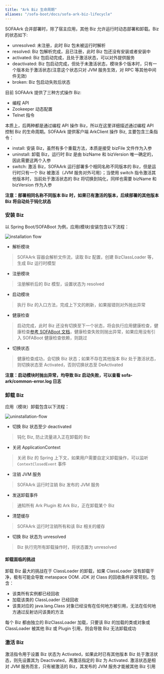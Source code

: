 ```yaml
---
title: "Ark Biz 生命周期"
aliases: "/sofa-boot/docs/sofa-ark-biz-lifecycle"
---
```


SOFAArk 合并部署时，除了宿主应用，其他 Biz 允许运行时动态部署和卸载。Biz 的状态如下:

+ unresolved: 未注册，此时 Biz 包未被运行时解析
+ resolved: Biz 包解析完成，且已注册，此时 Biz 包还没有安装或者安装中
+ activated: Biz 包启动完成，且处于激活状态，可以对外提供服务
+ deactivated: Biz 包启动完成，但处于未激活状态，模块多个版本时，只有一个版本处于激活状态(注意这个状态只对 JVM 服务生效，对 RPC 等其他中间件无效)
+ broken: Biz 包启动失败后状态

目前 SOFAArk 提供了三种方式操作 Biz:

+ 编程 API
+ Zookeeper 动态配置
+ Telnet 指令

本质上，后两种都是通过编程 API 操作 Biz，所以在这里详细描述通过编程 API 控制 Biz 的生命周期。SOFAArk 提供客户端 ArkClient 操作 Biz, 主要包含三条指令：

+ install: 安装 Biz，虽然有多个重载方法，本质是接受 bizFile 文件作为入参
+ uninstall: 卸载 Biz，运行时 Biz 是由 bizName 和 bizVersion 唯一确定的，因此需要这两个入参
+ switch: 激活 Biz，SOFAArk 运行部署多个相同名称不同版本的 Biz，但是运行时只有一个 Biz 被激活（JVM 服务对外可用）；当使用 switch 指令激活其他版本时，当前处于激活状态的 Biz 将切换到钝化，同样也需要 bizName 和 bizVersion 作为入参

**注意：部署相同名称不同版本 Biz 时，如果已有激活的版本，后续部署的其他版本 Biz 将自动处于钝化状态**

### 安装 Biz

以 Spring Boot/SOFABoot 为例，应用(模块)安装包含以下流程：

![installation flow](installation-flow.png)

+ 解析模块
> SOFAArk 容器会解析文件流，读取 Biz 配置，创建 BizClassLoader 等，生成 Biz 运行时模型

+ 注册模块
> 注册解析后的 Biz 模型，设置状态为 resolved

+ 启动模块
> 执行 Biz 的入口方法，完成上下文的刷新，如果报错则对外抛出异常

+ 健康检查
> 启动完成，此时 Biz 还没有切换至下一个状态，将会执行应用健康检查，健康检查[参考 SOFABoot 文档](https://www.sofastack.tech/sofa-boot/docs/HealthCheck)，健康检查失败则抛出异常，如果应用没有引入 SOFABoot 健康检查依赖，则跳过

+ 切换状态
> 健康检查成功，会切换 Biz 状态；如果不存在其他版本 Biz 处于激活状态，则切换状态至 Activated，否则切换状态至 DeActivated

**注意：启动模块时抛出异常，均导致 Biz 启动失败，可以查看 sofa-ark/common-error.log 日志**

### 卸载 Biz

应用（模块）卸载包含以下流程：

![uninstallation-flow](uninstallation-flow.png)

+ 切换 Biz 状态至少 deactivated
> 钝化 Biz, 防止流量进入正在卸载的 Biz

+ 关闭 ApplicationContext
> 关闭 Biz 的 Spring 上下文，如果用户需要自定义卸载操作，可以监听 `ContextClosedEvent` 事件

+ 注销 JVM 服务
> SOFAArk 运行时注销 Biz 发布的 JVM 服务

+ 发送卸载事件
> 通知所有 Ark Plugin 和 Ark Biz，正在卸载某个 Biz

+ 清楚缓存
> SOFAArk 运行时注销所有和该 Biz 相关的缓存

+ 切换 Biz 状态为 unresolved
> Biz 执行完所有卸载操作时，将状态置为 unresolved

#### 卸载面临的挑战

卸载 Biz 最大的挑战在于 ClassLoader 的卸载，如果 ClassLoader 没有卸载干净，极有可能会导致 metaspace OOM. JDK 对 Class 的回收条件非常苛刻，包含：

+ 该类所有实例都已经回收
+ 加载该类的 ClassLoader 已经回收
+ 该类对应的 java.lang.Class 对象已经没有在任何地方被引用，无法在任何地方通过反射访问该类的方法

每个 Biz 都由独立的 BizClassLoader 加载，只要该 Biz 的加载的类或对象或 ClassLoader 被其他 Biz 或 Plugin 引用，则会导致 Biz 无法卸载成功

### 激活 Biz

激活指令用于设置 Biz 状态为 Activated，如果此时已有其他版本 Biz 处于激活状态，则先设置其为 Deactivated，再激活指定的 Biz 为 Activated. 激活状态是相对 JVM 服务而言，只有被激活的 Biz，其发布的 JVM 服务才能被其他 Biz 引用
